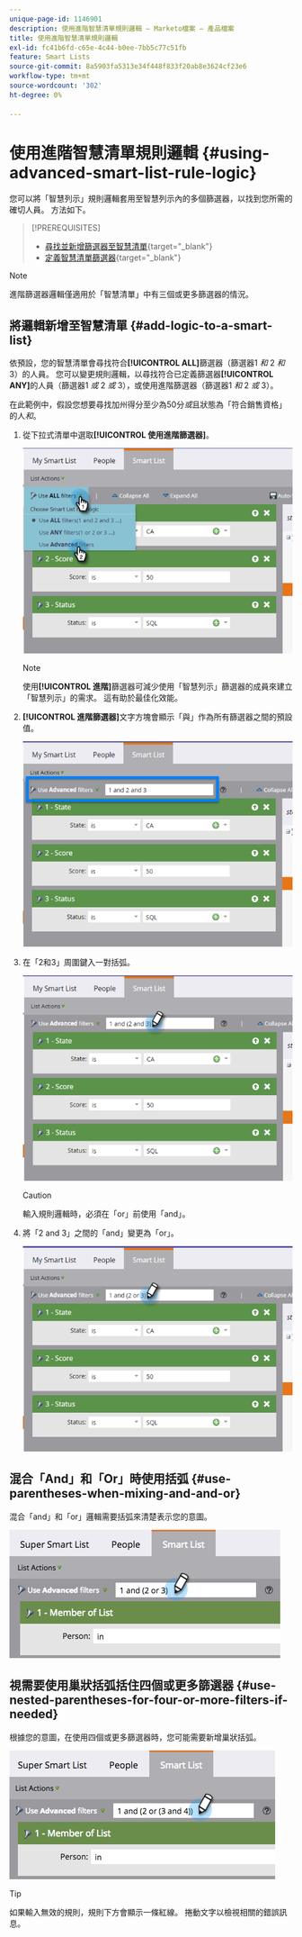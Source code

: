```yaml
---
unique-page-id: 1146901
description: 使用進階智慧清單規則邏輯 — Marketo檔案 — 產品檔案
title: 使用進階智慧清單規則邏輯
exl-id: fc41b6fd-c65e-4c44-b0ee-7bb5c77c51fb
feature: Smart Lists
source-git-commit: 8a5903fa5313e34f448f833f20ab8e3624cf23e6
workflow-type: tm+mt
source-wordcount: '302'
ht-degree: 0%

---
```


# 使用進階智慧清單規則邏輯 {#using-advanced-smart-list-rule-logic}

您可以將「智慧列示」規則邏輯套用至智慧列示內的多個篩選器，以找到您所需的確切人員。 方法如下。

>[!PREREQUISITES]
>
>* [尋找並新增篩選器至智慧清單](/help/marketo/product-docs/core-marketo-concepts/smart-lists-and-static-lists/creating-a-smart-list/find-and-add-filters-to-a-smart-list.md){target="_blank"}
>* [定義智慧清單篩選器](/help/marketo/product-docs/core-marketo-concepts/smart-lists-and-static-lists/creating-a-smart-list/define-smart-list-filters.md){target="_blank"}

>[!NOTE]
>
>進階篩選器邏輯僅適用於「智慧清單」中有三個或更多篩選器的情況。

## 將邏輯新增至智慧清單 {#add-logic-to-a-smart-list}

依預設，您的智慧清單會尋找符合&#x200B;**[!UICONTROL ALL]**&#x200B;篩選器（篩選器1 _和_ 2 _和_ 3）的人員。 您可以變更規則邏輯，以尋找符合已定義篩選器&#x200B;**[!UICONTROL ANY]**&#x200B;的人員（篩選器1 _或_ 2 _或_ 3），或使用進階篩選器（篩選器1 _和_ 2 _或_ 3）。

在此範例中，假設您想要尋找加州得分至少為50分&#x200B;_或_&#x200B;且狀態為「符合銷售資格」的人&#x200B;_和_。

1. 從下拉式清單中選取&#x200B;**[!UICONTROL 使用進階篩選器]**。

   ![](assets/one.png)

   >[!NOTE]
   >
   >使用&#x200B;**[!UICONTROL 進階]**&#x200B;篩選器可減少使用「智慧列示」篩選器的成員來建立「智慧列示」的需求。 這有助於最佳化效能。

1. **[!UICONTROL 進階篩選器]**&#x200B;文字方塊會顯示「與」作為所有篩選器之間的預設值。

   ![](assets/two-2.png)

1. 在「2和3」周圍鍵入一對括弧。

   ![](assets/three-2.png)

   >[!CAUTION]
   >
   >輸入規則邏輯時，必須在「or」前使用「and」。

1. 將「2 and 3」之間的「and」變更為「or」。

   ![](assets/four-1.png)

## 混合「And」和「Or」時使用括弧 {#use-parentheses-when-mixing-and-and-or}

混合「and」和「or」邏輯需要括弧來清楚表示您的意圖。

![](assets/advancedfilters-parent.png)

## 視需要使用巢狀括弧括住四個或更多篩選器 {#use-nested-parentheses-for-four-or-more-filters-if-needed}

根據您的意圖，在使用四個或更多篩選器時，您可能需要新增巢狀括弧。

![](assets/advancedfilters-nested.png)

>[!TIP]
>
>如果輸入無效的規則，規則下方會顯示一條紅線。 捲動文字以檢視相關的錯誤訊息。

